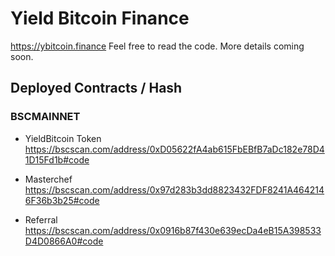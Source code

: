 # Yield Bitcoin Finance

https://ybitcoin.finance Feel free to read the code. More details coming soon.

## Deployed Contracts / Hash

### BSCMAINNET
- YieldBitcoin Token
https://bscscan.com/address/0xD05622fA4ab615FbEBfB7aDc182e78D41D15Fd1b#code

- Masterchef
https://bscscan.com/address/0x97d283b3dd8823432FDF8241A4642146F36b3b25#code

- Referral
https://bscscan.com/address/0x0916b87f430e639ecDa4eB15A398533D4D0866A0#code